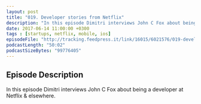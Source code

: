 ```yaml
---
layout: post
title: "019. Developer stories from Netflix"
description: "In this episode Dimitri interviews John C Fox about being a developer at Netflix and elsewhere."
date: 2017-06-14 11:00:00 +0300
tags : [startups, netflix, mobile, ios]
episodeFile: "http://tracking.feedpress.it/link/16015/6021576/019-developer-stories-from-netflix.mp3"
podcastLength: "50:02"
podcastSizeBytes: "99776405"
---
```


## Episode Description

In this episode Dimitri interviews John C Fox about being a developer at Netflix & elsewhere.
